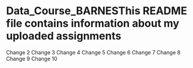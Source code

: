 # Data_Course_BARNESThis README file contains information about my uploaded assignments


Change 2
Change 3
Change 4
Change 5
Change 6
Change 7
Change 8
Change 9
Change 10


